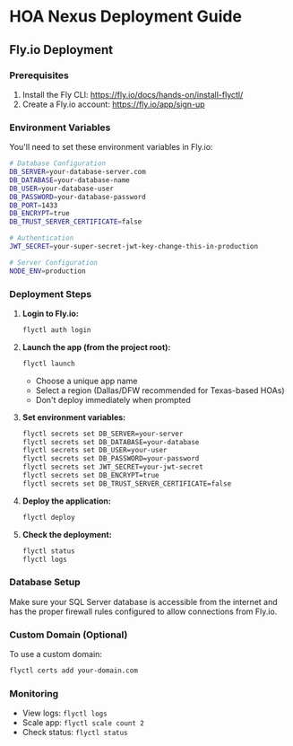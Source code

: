 # HOA Nexus Deployment Guide

## Fly.io Deployment

### Prerequisites
1. Install the Fly CLI: https://fly.io/docs/hands-on/install-flyctl/
2. Create a Fly.io account: https://fly.io/app/sign-up

### Environment Variables
You'll need to set these environment variables in Fly.io:

```bash
# Database Configuration
DB_SERVER=your-database-server.com
DB_DATABASE=your-database-name
DB_USER=your-database-user
DB_PASSWORD=your-database-password
DB_PORT=1433
DB_ENCRYPT=true
DB_TRUST_SERVER_CERTIFICATE=false

# Authentication
JWT_SECRET=your-super-secret-jwt-key-change-this-in-production

# Server Configuration
NODE_ENV=production
```

### Deployment Steps

1. **Login to Fly.io:**
   ```bash
   flyctl auth login
   ```

2. **Launch the app (from the project root):**
   ```bash
   flyctl launch
   ```
   - Choose a unique app name
   - Select a region (Dallas/DFW recommended for Texas-based HOAs)
   - Don't deploy immediately when prompted

3. **Set environment variables:**
   ```bash
   flyctl secrets set DB_SERVER=your-server
   flyctl secrets set DB_DATABASE=your-database
   flyctl secrets set DB_USER=your-user
   flyctl secrets set DB_PASSWORD=your-password
   flyctl secrets set JWT_SECRET=your-jwt-secret
   flyctl secrets set DB_ENCRYPT=true
   flyctl secrets set DB_TRUST_SERVER_CERTIFICATE=false
   ```

4. **Deploy the application:**
   ```bash
   flyctl deploy
   ```

5. **Check the deployment:**
   ```bash
   flyctl status
   flyctl logs
   ```

### Database Setup
Make sure your SQL Server database is accessible from the internet and has the proper firewall rules configured to allow connections from Fly.io.

### Custom Domain (Optional)
To use a custom domain:
```bash
flyctl certs add your-domain.com
```

### Monitoring
- View logs: `flyctl logs`
- Scale app: `flyctl scale count 2`
- Check status: `flyctl status`
